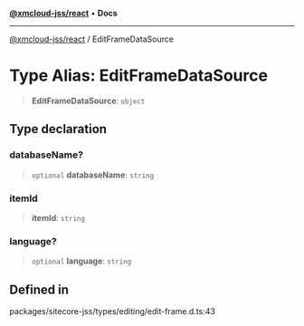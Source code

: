 [**@xmcloud-jss/react**](../README.md) • **Docs**

***

[@xmcloud-jss/react](../README.md) / EditFrameDataSource

# Type Alias: EditFrameDataSource

> **EditFrameDataSource**: `object`

## Type declaration

### databaseName?

> `optional` **databaseName**: `string`

### itemId

> **itemId**: `string`

### language?

> `optional` **language**: `string`

## Defined in

packages/sitecore-jss/types/editing/edit-frame.d.ts:43
